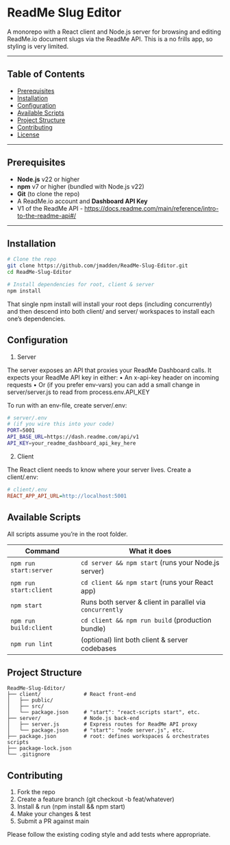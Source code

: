 # ReadMe Slug Editor

A monorepo with a React client and Node.js server for browsing and editing ReadMe.io document slugs via the ReadMe API.
This is a no frills app, so styling is very limited.

---

## Table of Contents

- [Prerequisites](#prerequisites)
- [Installation](#installation)
- [Configuration](#configuration)
- [Available Scripts](#available-scripts)
- [Project Structure](#project-structure)
- [Contributing](#contributing)
- [License](#license)

---

## Prerequisites

- **Node.js** v22 or higher
- **npm** v7 or higher (bundled with Node.js v22)
- **Git** (to clone the repo)
- A ReadMe.io account and **Dashboard API Key**
- V1 of the ReadMe API - https://docs.readme.com/main/reference/intro-to-the-readme-api#/

---

## Installation

```bash
# Clone the repo
git clone https://github.com/jmadden/ReadMe-Slug-Editor.git
cd ReadMe-Slug-Editor

# Install dependencies for root, client & server
npm install
```

That single npm install will install your root deps (including concurrently) and then descend into both client/ and server/ workspaces to install each one’s dependencies.

## Configuration

1. Server

The server exposes an API that proxies your ReadMe Dashboard calls. It expects your ReadMe API key in either:
• An x-api-key header on incoming requests
• Or (if you prefer env-vars) you can add a small change in server/server.js to read from process.env.API_KEY

To run with an env-file, create server/.env:

```bash
# server/.env
# (if you wire this into your code)
PORT=5001
API_BASE_URL=https://dash.readme.com/api/v1
API_KEY=your_readme_dashboard_api_key_here
```

2. Client

The React client needs to know where your server lives. Create a client/.env:

```ini
# client/.env
REACT_APP_API_URL=http://localhost:5001
```

## Available Scripts

All scripts assume you’re in the root folder.

| Command                | What it does                                             |
| ---------------------- | -------------------------------------------------------- |
| `npm run start:server` | `cd server && npm start` (runs your Node.js server)      |
| `npm run start:client` | `cd client && npm start` (runs your React app)           |
| `npm start`            | Runs both server & client in parallel via `concurrently` |
| `npm run build:client` | `cd client && npm run build` (production bundle)         |
| `npm run lint`         | (optional) lint both client & server codebases           |

## Project Structure

```
ReadMe-Slug-Editor/
├── client/              # React front-end
│   ├── public/
│   ├── src/
│   └── package.json     # "start": "react-scripts start", etc.
├── server/              # Node.js back-end
│   ├── server.js        # Express routes for ReadMe API proxy
│   └── package.json     # "start": "node server.js", etc.
├── package.json         # root: defines workspaces & orchestrates scripts
├── package-lock.json
└── .gitignore
```

## Contributing

1. Fork the repo
2. Create a feature branch (git checkout -b feat/whatever)
3. Install & run (npm install && npm start)
4. Make your changes & test
5. Submit a PR against main

Please follow the existing coding style and add tests where appropriate.
